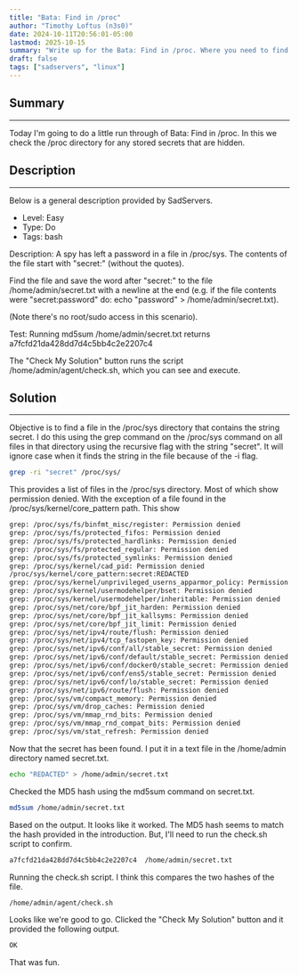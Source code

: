 ```yaml
---
title: "Bata: Find in /proc"
author: "Timothy Loftus (n3s0)"
date: 2024-10-11T20:56:01-05:00
lastmod: 2025-10-15
summary: "Write up for the Bata: Find in /proc. Where you need to find a file that contains the string 'secret'."
draft: false
tags: ["sadservers", "linux"]
---
```


## Summary
---

Today I'm going to do a little run through of Bata: Find in /proc. In this we
check the /proc directory for any stored secrets that are hidden.

## Description
---

Below is a general description provided by SadServers.

- Level: Easy
- Type: Do
- Tags: bash  

Description: A spy has left a password in a file in /proc/sys. The contents of 
the file start with "secret:" (without the quotes).

Find the file and save the word after "secret:" to the file /home/admin/secret.txt 
with a newline at the end (e.g. if the file contents were "secret:password" do: 
echo "password" > /home/admin/secret.txt).

(Note there's no root/sudo access in this scenario).

Test: Running md5sum /home/admin/secret.txt returns a7fcfd21da428dd7d4c5bb4c2e2207c4

The "Check My Solution" button runs the script /home/admin/agent/check.sh, which 
you can see and execute.

## Solution
---

Objective is to find a file in the /proc/sys directory that contains the string
secret. I do this using the grep command on the /proc/sys command on all files
in that directory using the recursive flag with the string "secret". It will
ignore case when it finds the string in the file because of the -i flag.

```sh
grep -ri "secret" /proc/sys/
```

This provides a list of files in the /proc/sys directory. Most of which show
permission denied. With the exception of a file found in the
/proc/sys/kernel/core_pattern path. This show

```sh
grep: /proc/sys/fs/binfmt_misc/register: Permission denied
grep: /proc/sys/fs/protected_fifos: Permission denied
grep: /proc/sys/fs/protected_hardlinks: Permission denied
grep: /proc/sys/fs/protected_regular: Permission denied
grep: /proc/sys/fs/protected_symlinks: Permission denied
grep: /proc/sys/kernel/cad_pid: Permission denied
/proc/sys/kernel/core_pattern:secret:REDACTED
grep: /proc/sys/kernel/unprivileged_userns_apparmor_policy: Permission denied
grep: /proc/sys/kernel/usermodehelper/bset: Permission denied
grep: /proc/sys/kernel/usermodehelper/inheritable: Permission denied
grep: /proc/sys/net/core/bpf_jit_harden: Permission denied
grep: /proc/sys/net/core/bpf_jit_kallsyms: Permission denied
grep: /proc/sys/net/core/bpf_jit_limit: Permission denied
grep: /proc/sys/net/ipv4/route/flush: Permission denied
grep: /proc/sys/net/ipv4/tcp_fastopen_key: Permission denied
grep: /proc/sys/net/ipv6/conf/all/stable_secret: Permission denied
grep: /proc/sys/net/ipv6/conf/default/stable_secret: Permission denied
grep: /proc/sys/net/ipv6/conf/docker0/stable_secret: Permission denied
grep: /proc/sys/net/ipv6/conf/ens5/stable_secret: Permission denied
grep: /proc/sys/net/ipv6/conf/lo/stable_secret: Permission denied
grep: /proc/sys/net/ipv6/route/flush: Permission denied
grep: /proc/sys/vm/compact_memory: Permission denied
grep: /proc/sys/vm/drop_caches: Permission denied
grep: /proc/sys/vm/mmap_rnd_bits: Permission denied
grep: /proc/sys/vm/mmap_rnd_compat_bits: Permission denied
grep: /proc/sys/vm/stat_refresh: Permission denied
```

Now that the secret has been found. I put it in a text file in the /home/admin
directory named secret.txt.

```sh
echo "REDACTED" > /home/admin/secret.txt 
```

Checked the MD5 hash using the md5sum command on secret.txt.

```sh
md5sum /home/admin/secret.txt 
```

Based on the output. It looks like it worked. The MD5 hash seems to match the
hash provided in the introduction. But, I'll need to run the check.sh script to
confirm.

```sh
a7fcfd21da428dd7d4c5bb4c2e2207c4  /home/admin/secret.txt
```

Running the check.sh script. I think this compares the two hashes of the file.

```sh
/home/admin/agent/check.sh 
```

Looks like we're good to go. Clicked the "Check My Solution" button and it
provided the following output.

```sh
OK
```

That was fun.
